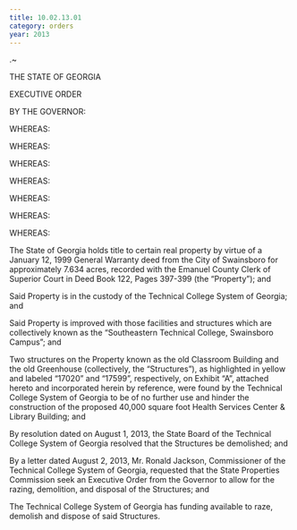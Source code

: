 ```yaml
---
title: 10.02.13.01
category: orders
year: 2013
---
```

      

\.~

THE STATE OF GEORGIA

EXECUTIVE ORDER

BY THE GOVERNOR:

WHEREAS:

WHEREAS:

WHEREAS:

WHEREAS:

WHEREAS:

WHEREAS:

WHEREAS:

The State of Georgia holds title to certain real property by
virtue of a January 12, 1999 General Warranty deed from the
City of Swainsboro for approximately 7.634 acres, recorded
with the Emanuel County Clerk of Superior Court in Deed
Book 122, Pages 397-399 (the “Property”); and

Said Property is in the custody of the Technical College System
of Georgia; and

Said Property is improved with those facilities and structures
which are collectively known as the “Southeastern Technical
College, Swainsboro Campus”; and

Two structures on the Property known as the old Classroom
Building and the old Greenhouse (collectively, the
“Structures”), as highlighted in yellow and labeled “17020” and
“17599”, respectively, on Exhibit “A”, attached hereto and
incorporated herein by reference, were found by the Technical
College System of Georgia to be of no further use and hinder
the construction of the proposed 40,000 square foot Health
Services Center & Library Building; and

By resolution dated on August 1, 2013, the State Board of the
Technical College System of Georgia resolved that the
Structures be demolished; and

By a letter dated August 2, 2013, Mr. Ronald Jackson,
Commissioner of the Technical College System of Georgia,
requested that the State Properties Commission seek an
Executive Order from the Governor to allow for the razing,
demolition, and disposal of the Structures; and

The Technical College System of Georgia has funding available
to raze, demolish and dispose of said Structures.

